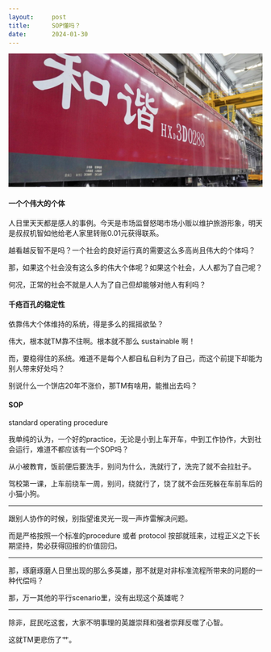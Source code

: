 ```yaml
---
layout:     post
title:      SOP懂吗？
date:       2024-01-30
---
```

![peoplefuck](/images/202401/renri.jpg)

#### 一个个伟大的个体

人日里天天都是感人的事例。今天是市场监督怒喝市场小贩以维护旅游形象，明天是叔叔机智如他给老人家里转账0.01元获得联系。

越看越反智不是吗？一个社会的良好运行真的需要这么多高尚且伟大的个体吗？

那，如果这个社会没有这么多的伟大个体呢？如果这个社会，人人都为了自己呢？

何况，正常的社会不就是人人为了自己但却能够对他人有利吗？


#### 千疮百孔的稳定性

依靠伟大个体维持的系统，得是多么的摇摇欲坠？

伟大，根本就TM靠不住啊。根本就不那么 sustainable 啊！

而，要稳得住的系统。难道不是每个人都自私自利为了自己，而这个前提下却能为别人带来好处吗？

别说什么一个饼店20年不涨价，那TM有啥用，能推出去吗？


#### SOP

standard operating procedure


我单纯的认为，一个好的practice，无论是小到上车开车，中到工作协作，大到社会运行，难道不都应该有一个SOP吗？

从小被教育，饭前便后要洗手，别问为什么，洗就行了，洗完了就不会拉肚子。

驾校第一课，上车前绕车一周，别问，绕就行了，饶了就不会压死躲在车前车后的小猫小狗。

---
跟别人协作的时候，别指望谁灵光一现一声炸雷解决问题。

而是严格按照一个标准的procedure 或者 protocol 按部就班来，过程正义之下长期坚持，势必获得回报的价值回归。

---

那，琢磨琢磨人日里出现的那么多英雄，那不就是对非标准流程所带来的问题的一种代偿吗？

那，万一其他的平行scenario里，没有出现这个英雄呢？


---

除非，屁民吃这套，大家不明事理的英雄崇拜和强者崇拜反噬了心智。

这就TM更悲伤了艹。
